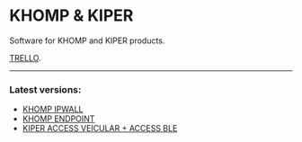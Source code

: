 # KHOMP & KIPER

Software for KHOMP and KIPER products.

[TRELLO](https://trello.com/b/1UfwZpxA/surix).

---

### Latest versions:

* [KHOMP IPWALL]()
* [KHOMP ENDPOINT]()
* [KIPER ACCESS VEICULAR + ACCESS BLE](https://github.com/surixArg/khomp/blob/main/kiper_access/1.0.13-upd43.zip)

